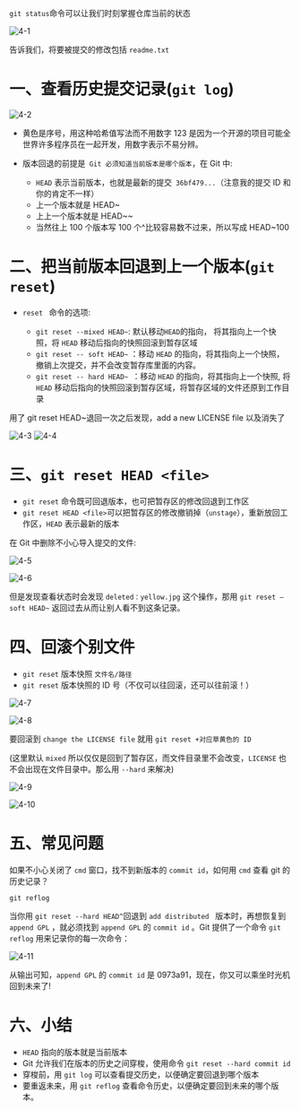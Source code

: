 `git status`命令可以让我们时刻掌握仓库当前的状态

![4-1](../assets/4-1.png)

告诉我们，将要被提交的修改包括 `readme.txt`

# 一、查看历史提交记录(`git log`)

![4-2](../assets/4-2.png)

- 黄色是序号，用这种哈希值写法而不用数字 123 是因为一个开源的项目可能全世界许多程序员在一起开发，用数字表示不易分辨。

- 版本回退的前提是` Git 必须知道当前版本是哪个版本`，在 Git 中:

  - `HEAD` 表示当前版本，也就是最新的提交` 36bf479...`（注意我的提交 ID 和你的肯定不一样）
  - 上一个版本就是 HEAD~
  - 上上一个版本就是 HEAD~~
  - 当然往上 100 个版本写 100 个^比较容易数不过来，所以写成 HEAD~100

# 二、把当前版本回退到上一个版本(`git reset`)

- `reset ` 命令的选项:

  - `git reset --mixed HEAD~`: 默认移动`HEAD`的指向， 将其指向上一个快照，将 `HEAD` 移动后指向的快照回滚到暂存区域
  - `git reset -- soft HEAD~` ：移动 `HEAD` 的指向，将其指向上一个快照，撤销上次提交，并不会改变暂存库里面的内容。
  - `git reset -- hard HEAD~ `：移动 `HEAD` 的指向，将其指向上一个快照, 将 `HEAD` 移动后指向的快照回滚到暂存区域，将暂存区域的文件还原到工作目录

用了 git reset HEAD~退回一次之后发现，add a new LICENSE file 以及消失了

![4-3](../assets/4-3.png)
![4-4](../assets/4-4.png)

# 三、`git reset HEAD <file>`

- `git reset` 命令既可回退版本，也可把暂存区的修改回退到工作区
- `git reset HEAD <file>`可以把暂存区的修改撤销掉（`unstage`），重新放回工作区，`HEAD` 表示最新的版本

在 Git 中删除不小心导入提交的文件:

![4-5](../assets/4-5.png)

![4-6](../assets/4-6.png)

但是发现查看状态时会发现 `deleted：yellow.jpg` 这个操作，那用 `git reset –soft HEAD~` 返回过去从而让别人看不到这条记录。

# 四、回滚个别文件

- `git reset` 版本快照 `文件名/路径`
- `git reset` 版本快照的 ID 号（不仅可以往回滚，还可以往前滚！）

![4-7](../assets/4-7.png)

![4-8](../assets/4-8.png)

要回滚到 `change the LICENSE file` 就用 `git reset +对应草黄色的 ID`

(这里默认 `mixed` 所以仅仅是回到了暂存区，而文件目录里不会改变，`LICENSE` 也不会出现在文件目录中。那么用 `--hard` 来解决)

![4-9](../assets/4-9.png)

![4-10](../assets/4-10.png)

# 五、常见问题

如果不小心关闭了 `cmd` 窗口，找不到新版本的 `commit id`，如何用 `cmd` 查看 git 的历史记录？

```
git reflog
```

当你用 `git reset --hard HEAD^`回退到 `add distributed ` 版本时，再想恢复到 `append GPL` ，就必须找到 `append GPL` 的 `commit id` 。Git 提供了一个命令 `git reflog` 用来记录你的每一次命令：

![4-11](../assets/4-11.png)

从输出可知，`append GPL` 的 `commit id` 是 0973a91，现在，你又可以乘坐时光机回到未来了!

# 六、小结

- `HEAD` 指向的版本就是当前版本
- Git 允许我们在版本的历史之间穿梭，使用命令 `git reset --hard commit id`
- 穿梭前，用 `git log` 可以查看提交历史，以便确定要回退到哪个版本
- 要重返未来，用 `git reflog` 查看命令历史，以便确定要回到未来的哪个版本。
